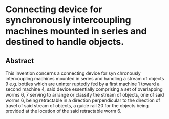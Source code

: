 # Connecting device for synchronously intercoupling machines mounted in series and destined to handle objects.

## Abstract
This invention concerns a connecting device for syn chronously intercoupling machines mounted in series and handling a stream of objects 9 e.g. bottles which are uninter ruptedly fed by a first machine 1 toward a second machine 4, said device essentially comprising a set of overlapping worms 6, 7 serving to arrange or classify the stream of objects, one of said worms 6, being retractable in a direction perpendicular to the direction of travel of said stream of objects, a guide rail 20 for the objects being provided at the location of the said retractable worm 6.